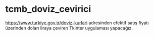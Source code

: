 # tcmb_doviz_cevirici

https://www.turkiye.gov.tr/doviz-kurlari adresinden efektif satış fiyatı üzerinden doları liraya çeviren Tkinter uygulaması yapacağız.
